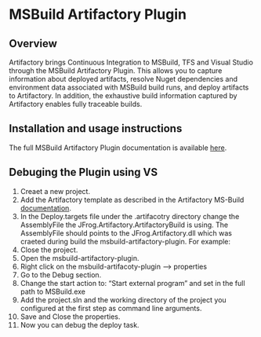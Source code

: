 # MSBuild Artifactory Plugin

## Overview
Artifactory brings Continuous Integration to MSBuild, TFS and Visual Studio through the MSBuild Artifactory Plugin. This allows you to capture information about deployed artifacts, resolve Nuget dependencies and environment data associated with MSBuild build runs, and deploy artifacts to Artifactory. In addition, the exhaustive build information captured by Artifactory enables fully traceable builds.

## Installation and usage instructions
The full MSBuild Artifactory Plugin documentation is available [here](https://www.jfrog.com/confluence/display/RTF/MSBuild+Artifactory+Plugin).

## Debuging the Plugin using VS
  1. Creaet a new project.
  2. Add the Artifactory template as described in the Artifactory MS-Build [documentation](https://www.jfrog.com/confluence/display/RTF/MSBuild+Artifactory+Plugin).
  3. In the Deploy.targets file under the .artifacotry directory change the AssemblyFile the JFrog.Artifactory.ArtifactoryBuild is using.
    The AssemblyFile should points to the JFrog.Artifactory.dll which was craeted during build the msbuild-artifactory-plugin.
    For example: <UsingTask TaskName="JFrog.Artifactory.ArtifactoryBuild" AssemblyFile="SOME_PATH\msbuild-artifactory-plugin\lib\JFrog.Artifactory.dll" /> 
  4. Close the project.
  5. Open the msbuild-artifactory-plugin.
  6. Right click on the msbuild-artifacoty-plugin --> properties
  7. Go to the Debug section.
  8. Change the start action to: “Start external program” and set in the full path to MSBuild.exe
  9. Add the project.sln and the working directory of the project you configured at the first step as command line arguments.
  10. Save and Close the properties.
  11. Now you can debug the deploy task.
    
  
